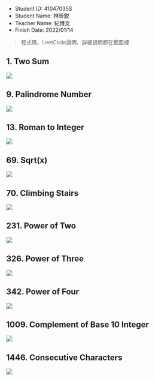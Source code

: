 - Student ID: 41047035S     
- Student Name: 林昕鋭
- Teacher Name: 紀博文
- Finish Date: 2022/01/14
> 程式碼、LeetCode證明、詳細說明都在截圖裡

## 1. Two Sum
![](1TwoSum.jpg)

<div style="page-break-after: always;"></div>

## 9. Palindrome Number
![](9PalindromeNumber.jpg)

<div style="page-break-after: always;"></div>

## 13. Roman to Integer
![](13RomantoInteger.jpg)

<div style="page-break-after: always;"></div>

## 69. Sqrt(x)
![](69Sqrt(x).jpg)

<div style="page-break-after: always;"></div>

## 70. Climbing Stairs
![](70ClimbingStairs.jpg)

<div style="page-break-after: always;"></div>

## 231. Power of Two
![](231PowerofTwo.jpg)

<div style="page-break-after: always;"></div>

## 326. Power of Three
![](326PowerofThree.jpg)

<div style="page-break-after: always;"></div>

## 342. Power of Four
![](342PowerofFour.jpg)

<div style="page-break-after: always;"></div>

## 1009. Complement of Base 10 Integer
![](1009ComplementofBase10Integer.jpg)

<div style="page-break-after: always;"></div>

## 1446. Consecutive Characters
![](1446ConsecutiveCharacters.jpg)